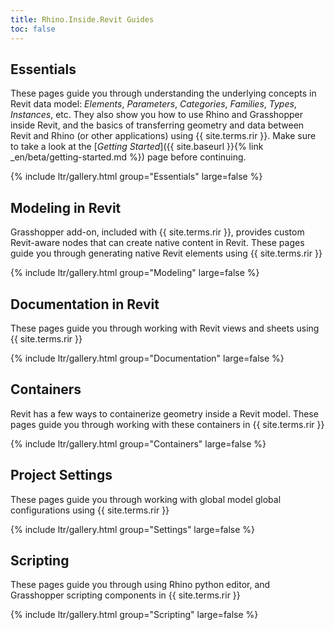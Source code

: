 ```yaml
---
title: Rhino.Inside.Revit Guides
toc: false
---
```


<!-- 10 -->
<!-- 20 -->
<!-- 30 -->
## Essentials
These pages guide you through understanding the underlying concepts in Revit data model: *Elements*, *Parameters*, *Categories*, *Families*, *Types*, *Instances*, etc. They also show you how to use Rhino and Grasshopper inside Revit, and the basics of transferring geometry and data between Revit and Rhino (or other applications) using {{ site.terms.rir }}. Make sure to take a look at the [*Getting Started*]({{ site.baseurl }}{% link _en/beta/getting-started.md %}) page before continuing.

{% include ltr/gallery.html group="Essentials" large=false %}


<!-- 40, 50-->
## Modeling in Revit
Grasshopper add-on, included with {{ site.terms.rir }}, provides custom Revit-aware nodes that can create native content in Revit. These pages guide you through generating native Revit elements using {{ site.terms.rir }}

{% include ltr/gallery.html group="Modeling" large=false %}

<!-- 60 -->
## Documentation in Revit
These pages guide you through working with Revit views and sheets using {{ site.terms.rir }}

{% include ltr/gallery.html group="Documentation" large=false %}

<!-- 70 -->
## Containers
Revit has a few ways to containerize geometry inside a Revit model. These pages guide you through working with these containers in {{ site.terms.rir }}

{% include ltr/gallery.html group="Containers" large=false %}

<!-- 80 -->

<!-- 90 -->
## Project Settings
These pages guide you through working with global model global configurations using {{ site.terms.rir }}

{% include ltr/gallery.html group="Settings" large=false %}

<!-- 100 -->
## Scripting
These pages guide you through using Rhino python editor, and Grasshopper scripting components in {{ site.terms.rir }}

{% include ltr/gallery.html group="Scripting" large=false %}
